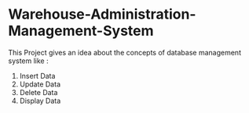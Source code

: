 # Warehouse-Administration-Management-System
This Project gives an idea about the concepts of database management system like :
1. Insert Data
2. Update Data
3. Delete Data
4. Display Data
